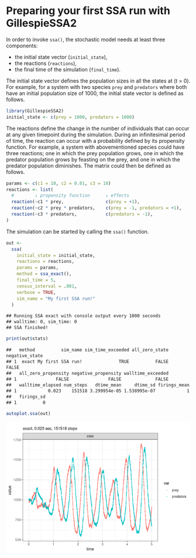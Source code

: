 Preparing your first SSA run with GillespieSSA2
================

<!-- github markdown built using 
rmarkdown::render("vignettes/preparing_a_run.Rmd", output_format = "github_document")
-->

In order to invoke `ssa()`, the stochastic model needs at least three
components:

  - the initial state vector (`initial_state`),
  - the reactions (`reactions`),
  - the final time of the simulation (`final_time`).

The initial state vector defines the population sizes in all the states
at \(t = 0\). For example, for a system with two species `prey` and
`predators` where both have an initial population size of 1000, the
initial state vector is defined as follows.

``` r
library(GillespieSSA2)
initial_state <- c(prey = 1000, predators = 1000)
```

The reactions define the change in the number of individuals that can
occur at any given timepoint during the simulation. During an
infinitesimal period of time, the reaction can occur with a probability
defined by its propensity function. For example, a system with
abovementioned species could have three reactions; one in which the prey
population grows, one in which the predator population grows by feasting
on the prey, and one in which the predator population diminishes. The
matrix could then be defined as follows.

``` r
params <- c(c1 = 10, c2 = 0.01, c3 = 10)
reactions <- list(
  #        ↓ propensity function      ↓ effects                        ↓ name for reaction
  reaction(~c1 * prey,                c(prey = +1),                    name = "prey_up"),
  reaction(~c2 * prey * predators,    c(prey = -1, predators = +1),    name = "predation"),
  reaction(~c3 * predators,           c(predators = -1),               name = "pred_down")
)
```

The simulation can be started by calling the `ssa()` function.

``` r
out <- 
  ssa(
    initial_state = initial_state,
    reactions = reactions,
    params = params,
    method = ssa_exact(),
    final_time = 5,
    census_interval = .001,
    verbose = TRUE,
    sim_name = "My first SSA run!"
  )
```

    ## Running SSA exact with console output every 1000 seconds
    ## walltime: 0, sim_time: 0
    ## SSA finished!

``` r
print(out$stats)
```

    ##   method          sim_name sim_time_exceeded all_zero_state negative_state
    ## 1  exact My first SSA run!              TRUE          FALSE          FALSE
    ##   all_zero_propensity negative_propensity walltime_exceeded
    ## 1               FALSE               FALSE             FALSE
    ##   walltime_elapsed num_steps   dtime_mean     dtime_sd firings_mean
    ## 1            0.023    151518 3.299954e-05 1.538995e-07            1
    ##   firings_sd
    ## 1          0

``` r
autoplot.ssa(out)
```

![](preparing_a_run_files/figure-gfm/unnamed-chunk-5-1.png)<!-- -->
